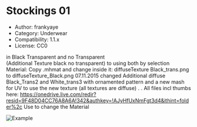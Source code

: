# Stockings 01

* Author: frankyaye
* Category: Underwear
* Compatibility: 1.1.x
* License: CC0

in Black Transparent and no Transparent    
(Additional Texture black no transparent) to using both by selection Material: Copy .mhmat and change inside it:   diffuseTexture Black_trans.png to diffuseTexture_Black.png
07.11.2015 changed   Additional diffuse Black_Trans2 and White_trans3 with ornamented pattern and a new mash for UV to use the new texture
(all textures are diffuse)   . .
All files incl thumbs here: https://onedrive.live.com/redir?resid=9F48D04CC76A8A6A!342&authkey=!AJyHfUxNmFgt3d4&ithint=folder%2c
 Use to change the Material

![Example](stocking_01_all_Preview.jpg)


